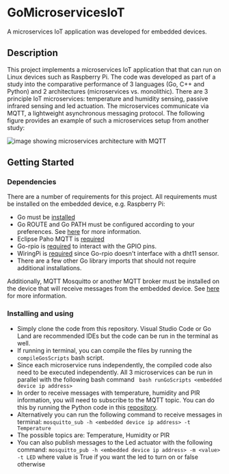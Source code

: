 # GoMicroservicesIoT

A microservices IoT application was developed for embedded devices.

## Description

This project implements a microservices IoT application that that can run on Linux devices such as Raspberry Pi. The code was developed as part of a study into the comparative performance of 3 languages (Go, C++ and Python) and 2 architectures (microservices vs. monolithic). There are 3 principle IoT microservices: temperature and humidity sensing, passive infrared sensing and led actuation. The microservices communicate via MQTT, a lightweight asynchronous messaging protocol. The following figure provides an example of such a microservices setup from another study:

![image showing microservices architecture with MQTT](https://devblog.axway.com/wp-content/uploads/MQTT_2.png)

## Getting Started

### Dependencies

There are a number of requirements for this project. All requirements must be installed on the embedded device, e.g. Raspberry Pi:

* Go must be [installed](https://golang.org/dl/)
* Go ROUTE and Go PATH must be configured according to your preferences. See [here](https://www.geeksforgeeks.org/golang-gopath-and-goroot/) for more information.
* Eclipse Paho MQTT is [required](https://github.com/eclipse/paho.mqtt.golang)
* Go-rpio is [required](https://github.com/stianeikeland/go-rpio) to interact with the GPIO pins.
* WiringPi is [required]() since Go-rpio doesn't interface with a dht11 sensor.
* There are a few other Go library imports that should not require additional installations. 

Additionally, MQTT Mosquitto or another MQTT broker must be installed on the device that will receive messages from the embedded device. See [here](https://mosquitto.org/) for more information.

### Installing and using

* Simply clone the code from this repository. Visual Studio Code or Go Land are recommended IDEs but the code can be run in the terminal as well.
* If running in terminal, you can compile the files by running the ```compileGosScripts``` bash script.
* Since each microservice runs independently, the compiled code also need to be executed independently. All 3 microservices can be run in parallel with the following bash command ``` bash runGoScripts <embedded device ip address>```
* In order to receive messages with temperature, humidity and PIR information, you will need to subscribe to the MQTT topic. You can do this by running the Python code in this [repository](https://github.com/ZoeZinovia/PythonMicroserviceSubscriber).
* Alternatively you can run the following command to receive messages in terminal:
```mosquitto_sub -h <embedded device ip address> -t Temperature```
* The possible topics are: Temperature, Humidity or PIR
* You can also publish messages to the Led actuator with the following command:
```mosquitto_pub -h <embedded device ip address> -m <value> -t LED```
  where value is True if you want the led to turn on or false otherwise
